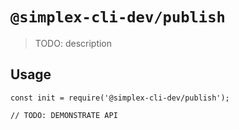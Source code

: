 # `@simplex-cli-dev/publish`

> TODO: description

## Usage

```
const init = require('@simplex-cli-dev/publish');

// TODO: DEMONSTRATE API
```

